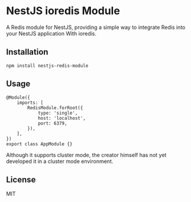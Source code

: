 # NestJS ioredis Module

A Redis module for NestJS, providing a simple way to integrate Redis into your NestJS application With ioredis.

## Installation

```
npm install nestjs-redis-module
```

## Usage

```
@Module({
    imports: [
        RedisModule.forRoot({
            type: 'single',
            host: 'localhost',
            port: 6379,
        }),
    ],
})
export class AppModule {}

```

Although it supports cluster mode, the creator himself has not yet developed it in a cluster mode environment.

## License

MIT
